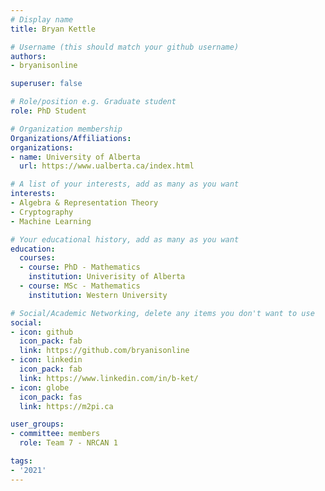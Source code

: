 ```yaml
---
# Display name
title: Bryan Kettle

# Username (this should match your github username)
authors:
- bryanisonline

superuser: false

# Role/position e.g. Graduate student
role: PhD Student

# Organization membership
Organizations/Affiliations:
organizations:
- name: University of Alberta
  url: https://www.ualberta.ca/index.html

# A list of your interests, add as many as you want
interests:
- Algebra & Representation Theory
- Cryptography
- Machine Learning

# Your educational history, add as many as you want
education:
  courses:
  - course: PhD - Mathematics
    institution: Univerisity of Alberta
  - course: MSc - Mathematics
    institution: Western University

# Social/Academic Networking, delete any items you don't want to use
social:
- icon: github
  icon_pack: fab
  link: https://github.com/bryanisonline
- icon: linkedin
  icon_pack: fab
  link: https://www.linkedin.com/in/b-ket/
- icon: globe
  icon_pack: fas
  link: https://m2pi.ca

user_groups:
- committee: members
  role: Team 7 - NRCAN 1

tags:
- '2021'
---
```


